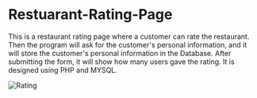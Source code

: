 # Restuarant-Rating-Page
This is a restaurant rating page where a customer can rate the restaurant. Then the program will ask for the customer's personal information, and it will store the customer's personal information in the Database. After submitting the form, it will show how many users gave the rating. It is designed using PHP and MYSQL.

![Rating](https://user-images.githubusercontent.com/94620098/208263684-80ff8cdf-1c80-48ea-96f3-ead9048fb487.PNG)
